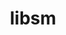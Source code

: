 ---
title: "libsm"
layout: cache
categories: [package, develop]
meta: {"compilers": ["gcc@=11.1.0", "gcc@=11.4.0", "gcc@=13.2.0", "oneapi@=2024.2.1"], "num_specs": 8, "num_specs_by_stack": {"data-vis-sdk": 2, "e4s": 2, "e4s-oneapi": 2, "e4s-rocm-external": 2, "hep": 2, "ml-linux-x86_64-rocm": 2, "root": 8}, "oss": ["ubuntu20.04", "ubuntu22.04", "ubuntu24.04"], "platforms": ["linux"], "stacks": ["data-vis-sdk", "e4s", "e4s-oneapi", "e4s-rocm-external", "hep", "ml-linux-x86_64-rocm", "root"], "targets": ["x86_64_v3"], "versions": ["1.2.5"]}
spec_details: [{"compiler": "gcc@=11.1.0", "hash": "3t6ackkepv6qp2m4mdaxjgc27ja7bvxr", "os": "ubuntu20.04", "platform": "linux", "size": "-", "stacks": ["data-vis-sdk", "root"], "target": "x86_64_v3", "variants": ["build_system=autotools"], "versions": ["1.2.5"]}, {"compiler": "gcc@=11.4.0", "hash": "5z3jfnmdf5einz3w42het3qtwzownauw", "os": "ubuntu22.04", "platform": "linux", "size": "-", "stacks": ["e4s", "e4s-rocm-external", "hep", "root"], "target": "x86_64_v3", "variants": ["build_system=autotools"], "versions": ["1.2.5"]}, {"compiler": "oneapi@=2024.2.1", "hash": "6sawtp6thakqpvxzqj5sbtrbgdup4h5x", "os": "ubuntu22.04", "platform": "linux", "size": "-", "stacks": ["e4s-oneapi", "root"], "target": "x86_64_v3", "variants": ["build_system=autotools"], "versions": ["1.2.5"]}, {"compiler": "gcc@=13.2.0", "hash": "rdyrebortwyoqmse642pvpoerdhvm2db", "os": "ubuntu24.04", "platform": "linux", "size": "-", "stacks": ["ml-linux-x86_64-rocm", "root"], "target": "x86_64_v3", "variants": ["build_system=autotools"], "versions": ["1.2.5"]}, {"compiler": "gcc@=11.4.0", "hash": "ujqrh5pa5726a6pso6se4alosz56vjds", "os": "ubuntu22.04", "platform": "linux", "size": "-", "stacks": ["e4s", "e4s-rocm-external", "hep", "root"], "target": "x86_64_v3", "variants": ["build_system=autotools"], "versions": ["1.2.5"]}, {"compiler": "oneapi@=2024.2.1", "hash": "uol3xnbdzlfqn2buxoam7oxvffv2ei2p", "os": "ubuntu22.04", "platform": "linux", "size": "-", "stacks": ["e4s-oneapi", "root"], "target": "x86_64_v3", "variants": ["build_system=autotools"], "versions": ["1.2.5"]}, {"compiler": "gcc@=11.1.0", "hash": "uvcdafkqme3bgsdionuscdgslkzylajo", "os": "ubuntu20.04", "platform": "linux", "size": "-", "stacks": ["data-vis-sdk", "root"], "target": "x86_64_v3", "variants": ["build_system=autotools"], "versions": ["1.2.5"]}, {"compiler": "gcc@=13.2.0", "hash": "x3iypmjntodnrqdqp2cwtxjmfm3asf3p", "os": "ubuntu24.04", "platform": "linux", "size": "-", "stacks": ["ml-linux-x86_64-rocm", "root"], "target": "x86_64_v3", "variants": ["build_system=autotools"], "versions": ["1.2.5"]}]
---